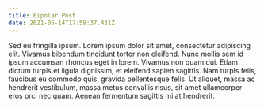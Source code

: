 ```yaml
---
title: Bipolar Post
date: 2021-05-14T17:59:37.431Z
---
```

Sed eu fringilla ipsum. Lorem ipsum dolor sit amet, consectetur adipiscing elit. Vivamus bibendum tincidunt tortor non eleifend. Nunc mollis sem id ipsum accumsan rhoncus eget in lorem. Vivamus non quam dui. Etiam dictum turpis et ligula dignissim, et eleifend sapien sagittis. Nam turpis felis, faucibus eu commodo quis, gravida pellentesque felis. Ut aliquet, massa ac hendrerit vestibulum, massa metus convallis risus, sit amet ullamcorper eros orci nec quam. Aenean fermentum sagittis mi at hendrerit.
